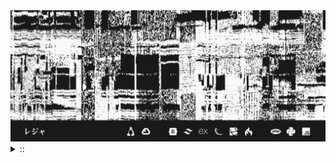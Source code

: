 <img src="./banner.png">
<details><summary> :: </summary>
<!--START_SECTION:waka-->

```
From: 09 August 2024 - To: 05 February 2025

Total Time: 992 hrs 56 mins

Python                     299 hrs 44 mins ///////------------------   27.95 %
PHP                        178 hrs 36 mins ////---------------------   16.65 %
Markdown                   88 hrs 49 mins  //-----------------------   08.28 %
Other                      79 hrs 26 mins  //-----------------------   07.41 %
```

<!--END_SECTION:waka-->
</details>
